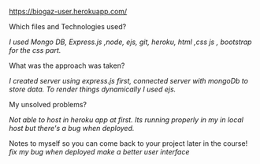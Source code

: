 
https://biogaz-user.herokuapp.com/


Which files and Technologies used?

 *I used Mongo DB, Express.js ,node, ejs, git, heroku, html ,css js , bootstrap for the css part.*


What was the approach was taken?

 *I created server using express.js first, connected server with mongoDb to store data. To render things dynamically I used ejs.*


My unsolved problems?

 *Not able to host in heroku app at first. Its running properly in my in local host but there's a bug when deployed.*


Notes to myself so you can come back to your project later in the course!
  *fix my bug when deployed*
  *make a better user interface*